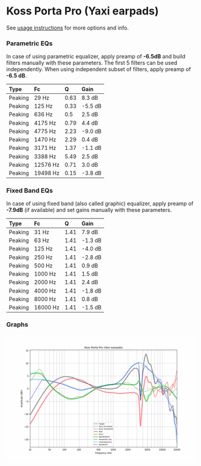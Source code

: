 # Koss Porta Pro (Yaxi earpads)
See [usage instructions](https://github.com/jaakkopasanen/AutoEq#usage) for more options and info.

### Parametric EQs
In case of using parametric equalizer, apply preamp of **-6.5dB** and build filters manually
with these parameters. The first 5 filters can be used independently.
When using independent subset of filters, apply preamp of **-6.5 dB**.

| Type    | Fc       |    Q | Gain    |
|:--------|:---------|:-----|:--------|
| Peaking | 29 Hz    | 0.63 | 8.3 dB  |
| Peaking | 125 Hz   | 0.33 | -5.5 dB |
| Peaking | 636 Hz   | 0.5  | 2.5 dB  |
| Peaking | 4175 Hz  | 0.79 | 4.4 dB  |
| Peaking | 4775 Hz  | 2.23 | -9.0 dB |
| Peaking | 1470 Hz  | 2.29 | 0.4 dB  |
| Peaking | 3171 Hz  | 1.37 | -1.1 dB |
| Peaking | 3388 Hz  | 5.49 | 2.5 dB  |
| Peaking | 12576 Hz | 0.71 | 3.0 dB  |
| Peaking | 19498 Hz | 0.15 | -3.8 dB |

### Fixed Band EQs
In case of using fixed band (also called graphic) equalizer, apply preamp of **-7.9dB**
(if available) and set gains manually with these parameters.

| Type    | Fc       |    Q | Gain    |
|:--------|:---------|:-----|:--------|
| Peaking | 31 Hz    | 1.41 | 7.9 dB  |
| Peaking | 63 Hz    | 1.41 | -1.3 dB |
| Peaking | 125 Hz   | 1.41 | -4.0 dB |
| Peaking | 250 Hz   | 1.41 | -2.8 dB |
| Peaking | 500 Hz   | 1.41 | 0.9 dB  |
| Peaking | 1000 Hz  | 1.41 | 1.5 dB  |
| Peaking | 2000 Hz  | 1.41 | 2.4 dB  |
| Peaking | 4000 Hz  | 1.41 | -1.8 dB |
| Peaking | 8000 Hz  | 1.41 | 0.8 dB  |
| Peaking | 16000 Hz | 1.41 | -1.5 dB |

### Graphs
![](./Koss%20Porta%20Pro%20(Yaxi%20earpads).png)